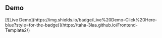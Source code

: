 <h2>Demo</h2>
[![Live Demo](https://img.shields.io/badge/Live%20Demo-Click%20Here-blue?style=for-the-badge)](https://taha-3laa.github.io/Frontend-Template2/)

